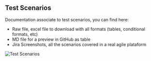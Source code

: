 ## Test Scenarios
Documentation associate to test scenarios, you can find here:
- Raw file, excel file to download with all formats (tables, conditional formats, etc)
- MD file for a preview in GitHub as table
- Jira Screenshots, all the scenarios covered in a real agile plataform

![Test Scenarios](docs/screenshots/test_scenarios.png)
  
